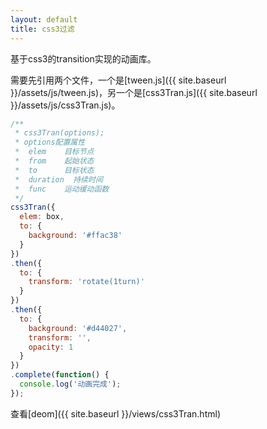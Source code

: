 ```yaml
---
layout: default
title: css3过滤
---
```


基于css3的transition实现的动画库。

需要先引用两个文件，一个是[tween.js]({{ site.baseurl }}/assets/js/tween.js)，另一个是[css3Tran.js]({{ site.baseurl }}/assets/js/css3Tran.js)。

```javascript
/**
 * css3Tran(options);
 * options配置属性
 *  elem    目标节点
 *  from    起始状态
 *  to      目标状态
 *  duration  持续时间
 *  func    运动缓动函数
 */
css3Tran({
  elem: box,
  to: {
    background: '#ffac38'
  }
})
.then({
  to: {
    transform: 'rotate(1turn)'
  }
})
.then({
  to: {
    background: '#d44027',
    transform: '',
    opacity: 1
  }
})
.complete(function() {
  console.log('动画完成');
});
```

查看[deom]({{ site.baseurl }}/views/css3Tran.html)
